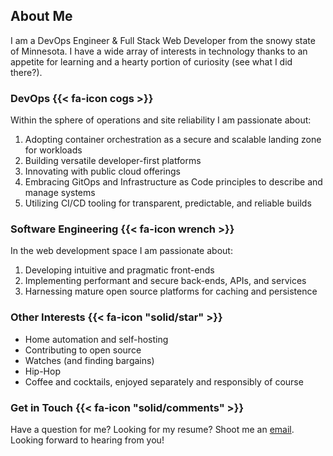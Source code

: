 ## About Me

I am a DevOps Engineer & Full Stack Web Developer from the snowy state of Minnesota. I have a wide array of interests in technology thanks to an appetite for learning and a hearty portion of curiosity (see what I did there?).

### DevOps {{< fa-icon cogs >}}

Within the sphere of operations and site reliability I am passionate about:

1. Adopting container orchestration as a secure and scalable landing zone for workloads
2. Building versatile developer-first platforms
3. Innovating with public cloud offerings
4. Embracing GitOps and Infrastructure as Code principles to describe and manage systems
5. Utilizing CI/CD tooling for transparent, predictable, and reliable builds

### Software Engineering {{< fa-icon wrench >}}

In the web development space I am passionate about:

1. Developing intuitive and pragmatic front-ends
2. Implementing performant and secure back-ends, APIs, and services
3. Harnessing mature open source platforms for caching and persistence

### Other Interests {{< fa-icon "solid/star" >}}

* Home automation and self-hosting
* Contributing to open source
* Watches (and finding bargains)
* Hip-Hop
* Coffee and cocktails, enjoyed separately and responsibly of course

### Get in Touch {{< fa-icon "solid/comments" >}}

Have a question for me? Looking for my resume? Shoot me an [email](mailto:inbox@marshallford.me). Looking forward to hearing from you!
